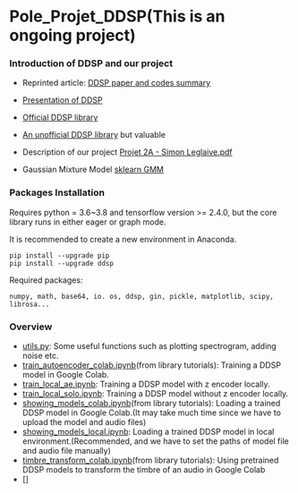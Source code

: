 # Pole_Projet_DDSP(This is an ongoing project)

### Introduction of DDSP and our project

* Reprinted article: [DDSP paper and codes summary](https://www.cmwonderland.com/blog/2020/03/01/ddsp_sum/)
* [Presentation of DDSP](https://github.com/XinjianOUYANG/Pole_Projet_DDSP/blob/620ced17411f5a450748d51fc227040f787b98c1/T1/DDSP_T1.pdf)
* [Official DDSP library](https://github.com/magenta/ddsp)
* [An unofficial DDSP library](https://github.com/Manza12/DDSP) but valuable
* Description of our project [Projet 2A - Simon Leglaive.pdf](https://github.com/XinjianOUYANG/Pole_Projet_DDSP/blob/76cc7467678985e2750b62647fb39c616d7223e7/PDF_documents/Projet%202A%20-%20Simon%20Leglaive.pdf)

* Gaussian Mixture Model [sklearn GMM](https://scikit-learn.org/stable/modules/mixture.html#gmm)

### Packages Installation

Requires python = 3.6~3.8 and tensorflow version >= 2.4.0, but the core library runs in either eager or graph mode.

It is recommended  to create a new environment in Anaconda.

    pip install --upgrade pip
    pip install --upgrade ddsp

Required packages:

    numpy, math, base64, io. os, ddsp, gin, pickle, matplotlib, scipy, librosa...
    
### Overview

* [utils.py](https://github.com/XinjianOUYANG/Pole_Projet_DDSP/blob/7568f3114fca4b9c59558036f09a01a27b756d39/utils.py): Some useful functions such as plotting spectrogram, adding noise etc.
* [train_autoencoder_colab.ipynb](https://github.com/XinjianOUYANG/Pole_Projet_DDSP/blob/7568f3114fca4b9c59558036f09a01a27b756d39/train_autoencoder.ipynb)(from library tutorials): Training a DDSP model in Google Colab.
* [train_local_ae.ipynb](https://github.com/XinjianOUYANG/Pole_Projet_DDSP/blob/main/train_local_ae.ipynb): Training a DDSP model with z encoder locally.
* [train_local_solo.ipynb](https://github.com/XinjianOUYANG/Pole_Projet_DDSP/blob/main/train_local_solo.ipynb): Training a DDSP model without z encoder locally.
* [showing_models_colab.ipynb](https://github.com/XinjianOUYANG/Pole_Projet_DDSP/blob/7568f3114fca4b9c59558036f09a01a27b756d39/showing_models_colab.ipynb)(from library tutorials): Loading a trained DDSP model in Google Colab.(It may take  much time since we have to upload the model and audio files)
* [showing_models_local.ipynb](https://github.com/XinjianOUYANG/Pole_Projet_DDSP/blob/7568f3114fca4b9c59558036f09a01a27b756d39/showing_models_local.ipynb): Loading a trained DDSP model in local environment.(Recommended, and we have to set the paths of model file and audio file manually)
* [timbre_transform_colab.ipynb](https://github.com/XinjianOUYANG/Pole_Projet_DDSP/blob/c3b213e64ba9fbbdf3cf16d0467e2896124bbdb7/timbre_transfer.ipynb)(from library tutorials): Using pretrained DDSP models to transform the timbre of an audio in Google Colab
* []
